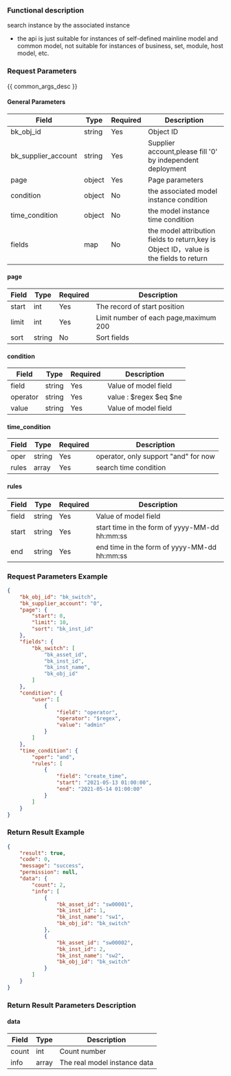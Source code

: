 ### Functional description

search instance by the associated instance

- the api is just suitable for instances of self-defined mainline model and common model, not suitable for instances of business, set, module, host model, etc.

### Request Parameters

{{ common_args_desc }}

#### General Parameters

| Field                |  Type      | Required	   |  Description                       |
|---------------------|------------|--------|-----------------------------|
| bk_obj_id           | string     | Yes     | Object ID                      |
| bk_supplier_account | string     | Yes     | Supplier account,please fill '0' by independent deployment  |
| page                | object     | Yes     | Page parameters                    |
| condition           | object     | No     | the associated model instance condition                    |
| time_condition           | object     | No     | the model instance time condition                    |
| fields              | map | No     | the model attribution fields to return,key is Object ID，value is the fields to return |

#### page

| Field      |  Type      | Required	   |  Description                |
|-----------|------------|--------|----------------------|
| start     |  int       | Yes     | The record of start position         |
| limit     |  int       | Yes     | Limit number of each page,maximum 200 |
| sort      |  string    | No     | Sort fields             |

#### condition

| Field      |  Type      | Required	   |  Description      |
|-----------|------------|--------|------------|
| field     |string      |Yes      | Value of model field                                                |
| operator  |string      |Yes      | value : $regex $eq $ne                                           |
| value     |string      |Yes      | Value of model field                                   |

#### time_condition

| Field | Type   | Required | Description                          |
| ----- | ------ | -------- | ------------------------------------ |
| oper  | string | Yes      | operator, only support "and" for now |
| rules | array  | Yes      | search time condition                |

#### rules

| Field | Type   | Required | Description                                   |
| ----- | ------ | -------- | --------------------------------------------- |
| field | string | Yes      | Value of model field                          |
| start | string | Yes      | start time in the form of yyyy-MM-dd hh:mm:ss |
| end   | string | Yes      | end time in the form of yyyy-MM-dd hh:mm:ss   |


### Request Parameters Example

```json
{
    "bk_obj_id": "bk_switch",
    "bk_supplier_account": "0",
    "page": {
        "start": 0,
        "limit": 10,
        "sort": "bk_inst_id"
    },
    "fields": {
        "bk_switch": [
            "bk_asset_id",
            "bk_inst_id",
            "bk_inst_name",
            "bk_obj_id"
        ]
    },
    "condition": {
        "user": [
            {
                "field": "operator",
                "operator": "$regex",
                "value": "admin"
            }
        ]
    },
    "time_condition": {
        "oper": "and",
        "rules": [
            {
                "field": "create_time",
                "start": "2021-05-13 01:00:00",
                "end": "2021-05-14 01:00:00"
            }
        ]
    }
}
```

### Return Result Example

```json
{
    "result": true,
    "code": 0,
    "message": "success",
    "permission": null,
    "data": {
        "count": 2,
        "info": [
            {
                "bk_asset_id": "sw00001",
                "bk_inst_id": 1,
                "bk_inst_name": "sw1",
                "bk_obj_id": "bk_switch"
            },
            {
                "bk_asset_id": "sw00002",
                "bk_inst_id": 2,
                "bk_inst_name": "sw2",
                "bk_obj_id": "bk_switch"
            }
        ]
    }
}
```

### Return Result Parameters Description

#### data

| Field      | Type      | Description         |
|-----------|-----------|--------------|
| count     | int       | Count number     |
| info      | array     | The real model instance data |
